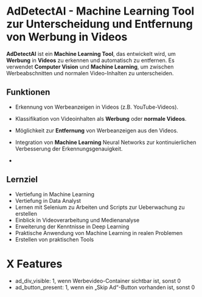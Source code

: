 # AdDetectAI - Machine Learning Tool zur Unterscheidung und Entfernung von Werbung in Videos

**AdDetectAI** ist ein **Machine Learning Tool**, das entwickelt wird, um **Werbung** in **Videos** zu erkennen und automatisch zu entfernen. Es verwendet **Computer Vision** und **Machine Learning**, um zwischen Werbeabschnitten und normalen Video-Inhalten zu unterscheiden.

## Funktionen

- Erkennung von Werbeanzeigen in Videos (z.B. YouTube-Videos).
- Klassifikation von Videoinhalten als **Werbung** oder **normale Videos**.
- Möglichkeit zur **Entfernung** von Werbeanzeigen aus den Videos.
- Integration von **Machine Learning** Neural Networks zur kontinuierlichen Verbesserung der Erkennungsgenauigkeit.

-

## Lernziel

- Vertiefung in Machine Learning
- Vertiefung in Data Analyst
- Lernen mit Selenium zu Arbeiten und Scripts zur Ueberwachung zu erstellen
- Einblick in Videoverarbeitung und Medienanalyse
- Erweiterung der Kenntnisse in Deep Learning
- Praktische Anwendung von Machine Learning in realen Problemen
- Erstellen von praktischen Tools

# X Features

- ad_div_visible: 1, wenn Werbevideo-Container sichtbar ist, sonst 0
- ad_button_present: 1, wenn ein „Skip Ad“-Button vorhanden ist, sonst 0
